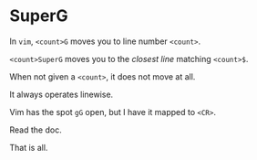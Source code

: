 # SuperG

In `vim`, `<count>G` moves you to line number `<count>`.

`<count>SuperG` moves you to the *closest line* matching `<count>$`.

When not given a `<count>`, it does not move at all.

It always operates linewise.

Vim has the spot `gG` open, but I have it mapped to `<CR>`.

Read the doc.

That is all.
